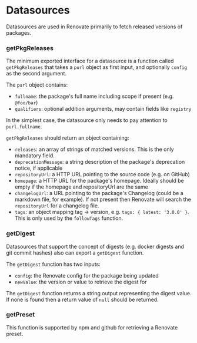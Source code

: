 # Datasources

Datasources are used in Renovate primarily to fetch released versions of packages.

### getPkgReleases

The minimum exported interface for a datasource is a function called `getPkgReleases` that takes a `purl` object as first input, and optionally `config` as the second argument.

The `purl` object contains:

- `fullname`: the package's full name including scope if present (e.g. `@foo/bar`)
- `qualifiers`: optional addition arguments, may contain fields like `registry`

In the simplest case, the datasource only needs to pay attention to `purl.fullname`.

`getPkgReleases` should return an object containing:

- `releases`: an array of strings of matched versions. This is the only mandatory field.
- `deprecationMessage`: a string description of the package's deprecation notice, if applicable
- `repositoryUrl`: a HTTP URL pointing to the source code (e.g. on GitHub)
- `homepage`: a HTTP URL for the package's homepage. Ideally should be empty if the homepage and repositoryUrl are the same
- `changelogUrl`: a URL pointing to the package's Changelog (could be a markdown file, for example). If not present then Renovate will search the `repositoryUrl` for a changelog file.
- `tags`: an object mapping tag -> version, e.g. `tags: { latest: '3.0.0' }`. This is only used by the `followTags` function.

### getDigest

Datasources that support the concept of digests (e.g. docker digests and git commit hashes) also can export a `getDigest` function.

The `getDigest` function has two inputs:

- `config`: the Renovate config for the package being updated
- `newValue`: the version or value to retrieve the digest for

The `getDigest` function returns a string output representing the digest value. If none is found then a return value of `null` should be returned.

### getPreset

This function is supported by npm and github for retrieving a Renovate preset.
